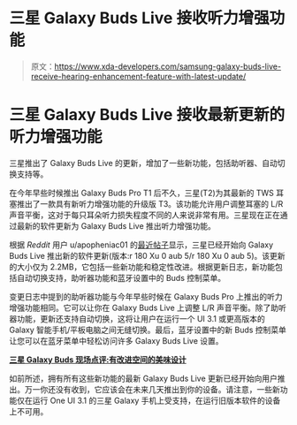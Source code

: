 # 三星 Galaxy Buds Live 接收听力增强功能

> 原文：<https://www.xda-developers.com/samsung-galaxy-buds-live-receive-hearing-enhancement-feature-with-latest-update/>

# 三星 Galaxy Buds Live 接收最新更新的听力增强功能

三星推出了 Galaxy Buds Live 的更新，增加了一些新功能，包括助听器、自动切换支持等。

在今年早些时候推出 Galaxy Buds Pro T1 后不久，三星(T2)为其最新的 TWS 耳塞推出了一款具有新听力增强功能的升级版 T3。该功能允许用户调整耳塞的 L/R 声音平衡，这对于每只耳朵听力损失程度不同的人来说非常有用。三星现在正在通过最新的软件更新为 Galaxy Buds Live 推出听力增强功能。

根据 *Reddit* 用户 u/apopheniac01 的[最近帖子](https://www.reddit.com/r/galaxybuds/comments/lqdnve/new_update_for_buds_live/)显示，三星已经开始向 Galaxy Buds Live 推出新的软件更新(版本:r 180 Xu 0 aub 5/r 180 Xu 0 aub 5)。该更新的大小仅为 2.2MB，它包括一些新功能和稳定性改进。根据更新日志，新功能包括自动切换支持，助听器功能和蓝牙设置中的 Buds 控制菜单。

变更日志中提到的助听器功能与今年早些时候在 Galaxy Buds Pro 上推出的听力增强功能相同。它可以让你在 Galaxy Buds Live 上调整 L/R 声音平衡。除了助听器功能，更新还支持自动切换，这将让用户在运行一个 UI 3.1 或更高版本的 Galaxy 智能手机/平板电脑之间无缝切换。最后，蓝牙设置中的新 Buds 控制菜单让您可以在蓝牙菜单中轻松访问许多 Galaxy Buds Live 设置。

**[三星 Galaxy Buds 现场点评:有改进空间的美味设计](https://www.xda-developers.com/samsung-galaxy-buds-live-review/)**

如前所述，拥有所有这些新功能的最新 Galaxy Buds Live 更新已经开始向用户推出。万一你还没有收到，它应该会在未来几天推出到你的设备。请注意，一些新功能仅在运行 One UI 3.1 的三星 Galaxy 手机上受支持，在运行旧版本软件的设备上不可用。